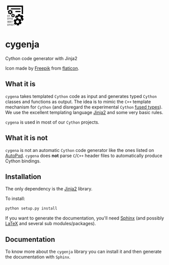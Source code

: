 ![](doc/source/logo/cygenja-logo64.png)

# cygenja
Cython code generator with Jinja2


Icon made by [Freepik](http://www.freepik.com/) from [flaticon](http://www.flaticon.com/).


## What it is

`cygena` takes templated `Cython` code as input and generates typed `Cython` classes and functions as output. The idea is to mimic the `C++` template mechanism for `Cython` (and disregard the
experimental `Cython` [fused types](http://docs.cython.org/src/userguide/fusedtypes.html)). We use the excellent templating language [Jinja2](http://jinja.pocoo.org/docs/dev/) and some very basic rules.

`cygena` is used in most of our `Cython` projects.

## What it is not

`cygena` is not an automatic `Cython` code generator like the ones listed on [AutoPxd](https://github.com/cython/cython/wiki/AutoPxd). `cygena` does **not** 
parse `C`/`C++` header files to automatically produce Cython bindings.

## Installation

The only dependency is the [Jinja2](http://jinja.pocoo.org/) library.

To install:

```Python
python setup.py install
```

If you want to generate the documentation, you'll need [Sphinx](http://sphinx-doc.org/) (and possibly [LaTeX](https://www.latex-project.org/) and 
several sub modules/packages).

## Documentation

To know more about the `cygenja` library you can install it and then generate the documentation with `Sphinx`.




